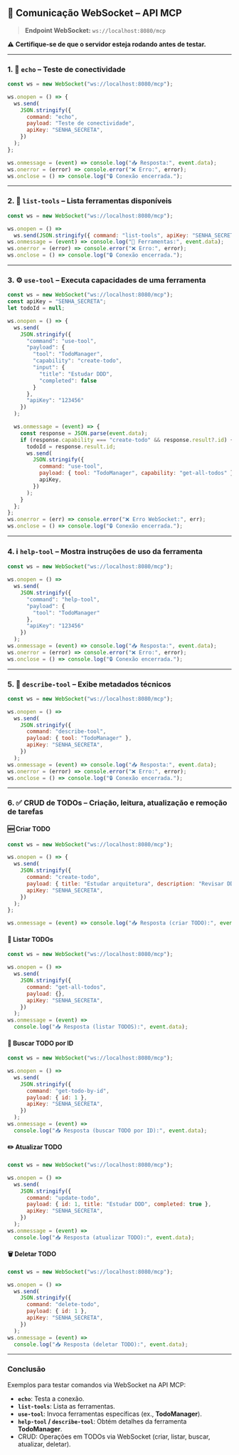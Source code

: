## 📡 Comunicação WebSocket – API MCP

> **Endpoint WebSocket:** `ws://localhost:8080/mcp`

⚠️ **Certifique-se de que o servidor esteja rodando antes de testar.**

---

### 1. 🧪 `echo` – Teste de conectividade

```javascript
const ws = new WebSocket("ws://localhost:8080/mcp");

ws.onopen = () => {
  ws.send(
    JSON.stringify({
      command: "echo",
      payload: "Teste de conectividade",
      apiKey: "SENHA_SECRETA",
    })
  );
};

ws.onmessage = (event) => console.log("📥 Resposta:", event.data);
ws.onerror = (error) => console.error("❌ Erro:", error);
ws.onclose = () => console.log("🔒 Conexão encerrada.");
```

---

### 2. 🧰 `list-tools` – Lista ferramentas disponíveis

```javascript
const ws = new WebSocket("ws://localhost:8080/mcp");

ws.onopen = () =>
  ws.send(JSON.stringify({ command: "list-tools", apiKey: "SENHA_SECRETA" }));
ws.onmessage = (event) => console.log("🧾 Ferramentas:", event.data);
ws.onerror = (error) => console.error("❌ Erro:", error);
ws.onclose = () => console.log("🔒 Conexão encerrada.");
```

---

### 3. ⚙️ `use-tool` – Executa capacidades de uma ferramenta

```javascript
const ws = new WebSocket("ws://localhost:8080/mcp");
const apiKey = "SENHA_SECRETA";
let todoId = null;

ws.onopen = () => {
  ws.send(
    JSON.stringify({
      "command": "use-tool",
      "payload": {
        "tool": "TodoManager",
        "capability": "create-todo",
        "input": {
          "title": "Estudar DDD",
          "completed": false
        }
      },
      "apiKey": "123456"
    })
  );

  ws.onmessage = (event) => {
    const response = JSON.parse(event.data);
    if (response.capability === "create-todo" && response.result?.id) {
      todoId = response.result.id;
      ws.send(
        JSON.stringify({
          command: "use-tool",
          payload: { tool: "TodoManager", capability: "get-all-todos" },
          apiKey,
        })
      );
    }
  };
};
ws.onerror = (err) => console.error("❌ Erro WebSocket:", err);
ws.onclose = () => console.log("🔒 Conexão encerrada.");
```

---

### 4. ℹ️ `help-tool` – Mostra instruções de uso da ferramenta

```javascript
const ws = new WebSocket("ws://localhost:8080/mcp");

ws.onopen = () =>
  ws.send(
    JSON.stringify({
      "command": "help-tool",
      "payload": {
        "tool": "TodoManager"
      },
      "apiKey": "123456"
    })
  );
ws.onmessage = (event) => console.log("📥 Resposta:", event.data);
ws.onerror = (error) => console.error("❌ Erro:", error);
ws.onclose = () => console.log("🔒 Conexão encerrada.");
```

---

### 5. 📝 `describe-tool` – Exibe metadados técnicos

```javascript
const ws = new WebSocket("ws://localhost:8080/mcp");

ws.onopen = () =>
  ws.send(
    JSON.stringify({
      command: "describe-tool",
      payload: { tool: "TodoManager" },
      apiKey: "SENHA_SECRETA",
    })
  );
ws.onmessage = (event) => console.log("📥 Resposta:", event.data);
ws.onerror = (error) => console.error("❌ Erro:", error);
ws.onclose = () => console.log("🔒 Conexão encerrada.");
```

---

### 6. ✅ CRUD de TODOs – Criação, leitura, atualização e remoção de tarefas

#### 🆕 Criar TODO

```javascript
const ws = new WebSocket("ws://localhost:8080/mcp");

ws.onopen = () => {
  ws.send(
    JSON.stringify({
      command: "create-todo",
      payload: { title: "Estudar arquitetura", description: "Revisar DDD" },
      apiKey: "SENHA_SECRETA",
    })
  );
};

ws.onmessage = (event) => console.log("📥 Resposta (criar TODO):", event.data);
```

#### 📄 Listar TODOs

```javascript
const ws = new WebSocket("ws://localhost:8080/mcp");

ws.onopen = () =>
  ws.send(
    JSON.stringify({
      command: "get-all-todos",
      payload: {},
      apiKey: "SENHA_SECRETA",
    })
  );
ws.onmessage = (event) =>
  console.log("📥 Resposta (listar TODOS):", event.data);
```

#### 🔎 Buscar TODO por ID

```javascript
const ws = new WebSocket("ws://localhost:8080/mcp");

ws.onopen = () =>
  ws.send(
    JSON.stringify({
      command: "get-todo-by-id",
      payload: { id: 1 },
      apiKey: "SENHA_SECRETA",
    })
  );
ws.onmessage = (event) =>
  console.log("📥 Resposta (buscar TODO por ID):", event.data);
```

#### ✏️ Atualizar TODO

```javascript
const ws = new WebSocket("ws://localhost:8080/mcp");

ws.onopen = () =>
  ws.send(
    JSON.stringify({
      command: "update-todo",
      payload: { id: 1, title: "Estudar DDD", completed: true },
      apiKey: "SENHA_SECRETA",
    })
  );
ws.onmessage = (event) =>
  console.log("📥 Resposta (atualizar TODO):", event.data);
```

#### 🗑️ Deletar TODO

```javascript
const ws = new WebSocket("ws://localhost:8080/mcp");

ws.onopen = () =>
  ws.send(
    JSON.stringify({
      command: "delete-todo",
      payload: { id: 1 },
      apiKey: "SENHA_SECRETA",
    })
  );
ws.onmessage = (event) =>
  console.log("📥 Resposta (deletar TODO):", event.data);
```

---

### Conclusão

Exemplos para testar comandos via WebSocket na API MCP:

- **`echo`**: Testa a conexão.
- **`list-tools`**: Lista as ferramentas.
- **`use-tool`**: Invoca ferramentas específicas (ex., **TodoManager**).
- **`help-tool` / `describe-tool`**: Obtém detalhes da ferramenta **TodoManager**.
- CRUD: Operações em TODOs via WebSocket (criar, listar, buscar, atualizar, deletar).
